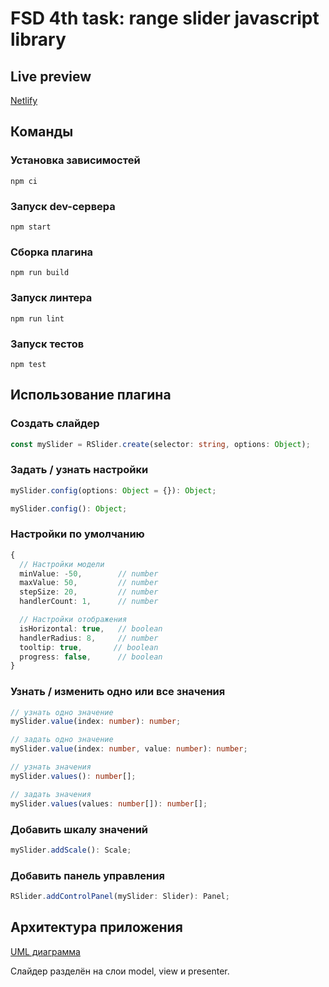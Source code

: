 # FSD 4th task: range slider javascript library

## Live preview

[Netlify](https://peaceful-joliot-362591.netlify.app/demo.html)

## Команды

### Установка зависимостей

```
npm ci
```

### Запуск dev-сервера

```
npm start
```

### Сборка плагина

```
npm run build
```

### Запуск линтера

```
npm run lint
```

### Запуск тестов

```
npm test
```

## Использование плагина

### Создать слайдер

```typescript
const mySlider = RSlider.create(selector: string, options: Object);
```

### Задать / узнать настройки

```typescript
mySlider.config(options: Object = {}): Object;

mySlider.config(): Object;
```

### Настройки по умолчанию

```typescript
{
  // Настройки модели
  minValue: -50,        // number
  maxValue: 50,         // number
  stepSize: 20,         // number
  handlerCount: 1,      // number

  // Настройки отображения
  isHorizontal: true,   // boolean
  handlerRadius: 8,     // number
  tooltip: true,       // boolean
  progress: false,      // boolean
}
```

### Узнать / изменить одно или все значения

```typescript
// узнать одно значение
mySlider.value(index: number): number;

// задать одно значение
mySlider.value(index: number, value: number): number;

// узнать значения
mySlider.values(): number[];

// задать значения
mySlider.values(values: number[]): number[];
```

### Добавить шкалу значений

```typescript
mySlider.addScale(): Scale;
```

### Добавить панель управления

```typescript
RSlider.addControlPanel(mySlider: Slider): Panel;
```

## Архитектура приложения

<!-- TODO update diagram -->

[UML диаграмма](https://viewer.diagrams.net/?highlight=0000ff&edit=_blank&layers=1&nav=1&title=fsd4uml.drawio#Uhttps%3A%2F%2Fraw.githubusercontent.com%2Frsilivestr%2FFSD4thTask%2Fmaster%2Ffsd4uml.drawio)

<!-- TODO add description -->

Слайдер разделён на слои model, view и presenter.
